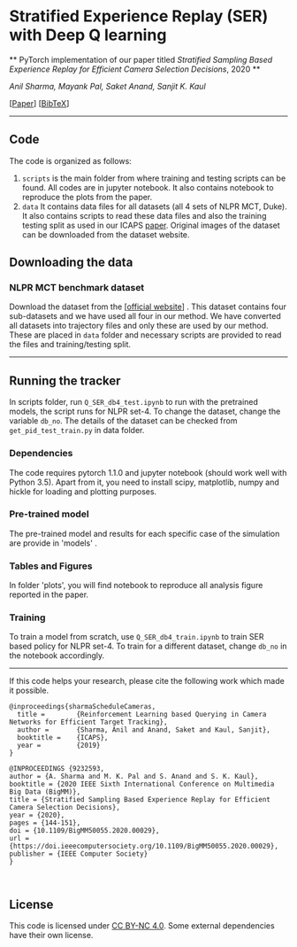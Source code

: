 
# Stratified Experience Replay (SER) with Deep Q learning
** PyTorch implementation of our paper titled _Stratified Sampling Based Experience Replay for Efficient Camera Selection Decisions_,  2020 **

_Anil Sharma, Mayank Pal, Saket Anand, Sanjit K. Kaul_

[[Paper](https://www.computer.org/csdl/proceedings-article/bigmm/2020/09232593/1o56ALOzkeA)] [[BibTeX](https://www.computer.org/csdl/api/v1/citation/bibtex/proceedings/1o56xuliEpi/09232593)]

---

## Code

The code is organized as follows:
1. ```scripts``` is the main folder from where training and testing scripts can be found. All codes are in jupyter notebook. It also contains notebook to reproduce the plots from the paper. 
2. ```data``` It contains data files for all datasets (all 4 sets of NLPR MCT, Duke). It also contains scripts to read these data files and also the training testing split as used in our ICAPS [paper](https://github.com/anilsh/scheduleQueries). Original images of the dataset can be downloaded from the dataset website. 

## Downloading the data

### NLPR MCT benchmark dataset

Download the dataset from the [[official website](http://mct.idealtest.org/Datasets.html)] . This dataset contains four sub-datasets and we have used all four in our method. 
We have converted all datasets into trajectory files and only these are used by our method. These are placed in ```data``` folder and necessary scripts are provided to read the files and training/testing split.

---

## Running the tracker

In scripts folder, run ```Q_SER_db4_test.ipynb``` to run with the pretrained models, the script runs for NLPR set-4. To change the dataset, change the variable ```db_no```. The details of the dataset can be checked from ```get_pid_test_train.py``` in data folder.  


### Dependencies

The code requires pytorch 1.1.0 and jupyter notebook (should work well with Python 3.5). Apart from it, you need to install scipy, matplotlib, numpy and hickle for loading and plotting purposes. 

### Pre-trained model

The pre-trained model and results for each specific case of the simulation are provide in 'models' . 

### Tables and Figures
In folder 'plots', you will find notebook to reproduce all analysis figure reported in the paper. 


### Training

To train a model from scratch, use ```Q_SER_db4_train.ipynb``` to train SER based policy for NLPR set-4. To train for a different dataset, change ```db_no``` in the notebook accordingly. 

---

If this code helps your research, please cite the following work which made it possible.

```
@inproceedings{sharmaScheduleCameras,
  title =        {Reinforcement Learning based Querying in Camera Networks for Efficient Target Tracking},
  author =       {Sharma, Anil and Anand, Saket and Kaul, Sanjit},
  booktitle =    {ICAPS},
  year =         {2019}
}

@INPROCEEDINGS {9232593,
author = {A. Sharma and M. K. Pal and S. Anand and S. K. Kaul},
booktitle = {2020 IEEE Sixth International Conference on Multimedia Big Data (BigMM)},
title = {Stratified Sampling Based Experience Replay for Efficient Camera Selection Decisions},
year = {2020},
pages = {144-151},
doi = {10.1109/BigMM50055.2020.00029},
url = {https://doi.ieeecomputersociety.org/10.1109/BigMM50055.2020.00029},
publisher = {IEEE Computer Society}
}



```

## License

This code is licensed under [CC BY-NC 4.0](https://creativecommons.org/licenses/by-nc/4.0/). Some external dependencies have their own license.

